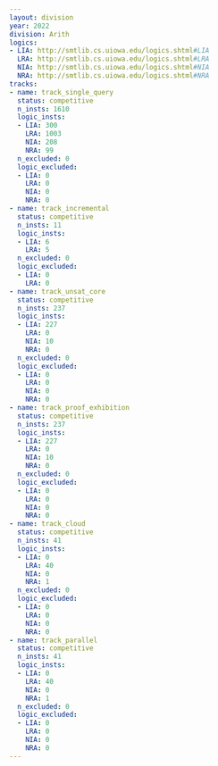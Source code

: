 ```yaml
---
layout: division
year: 2022
division: Arith
logics: 
- LIA: http://smtlib.cs.uiowa.edu/logics.shtml#LIA
  LRA: http://smtlib.cs.uiowa.edu/logics.shtml#LRA
  NIA: http://smtlib.cs.uiowa.edu/logics.shtml#NIA
  NRA: http://smtlib.cs.uiowa.edu/logics.shtml#NRA
tracks:
- name: track_single_query
  status: competitive
  n_insts: 1610
  logic_insts:
  - LIA: 300
    LRA: 1003
    NIA: 208
    NRA: 99
  n_excluded: 0
  logic_excluded:
  - LIA: 0
    LRA: 0
    NIA: 0
    NRA: 0
- name: track_incremental
  status: competitive
  n_insts: 11
  logic_insts:
  - LIA: 6
    LRA: 5
  n_excluded: 0
  logic_excluded:
  - LIA: 0
    LRA: 0
- name: track_unsat_core
  status: competitive
  n_insts: 237
  logic_insts:
  - LIA: 227
    LRA: 0
    NIA: 10
    NRA: 0
  n_excluded: 0
  logic_excluded:
  - LIA: 0
    LRA: 0
    NIA: 0
    NRA: 0
- name: track_proof_exhibition
  status: competitive
  n_insts: 237
  logic_insts:
  - LIA: 227
    LRA: 0
    NIA: 10
    NRA: 0
  n_excluded: 0
  logic_excluded:
  - LIA: 0
    LRA: 0
    NIA: 0
    NRA: 0
- name: track_cloud
  status: competitive
  n_insts: 41
  logic_insts:
  - LIA: 0
    LRA: 40
    NIA: 0
    NRA: 1
  n_excluded: 0
  logic_excluded:
  - LIA: 0
    LRA: 0
    NIA: 0
    NRA: 0
- name: track_parallel
  status: competitive
  n_insts: 41
  logic_insts:
  - LIA: 0
    LRA: 40
    NIA: 0
    NRA: 1
  n_excluded: 0
  logic_excluded:
  - LIA: 0
    LRA: 0
    NIA: 0
    NRA: 0
---
```


